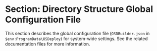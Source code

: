 # Section: Directory Structure Global Configuration File

This section describes the global configuration file (`OSDBuilder.json` in `$env:ProgramData\OSDeploy`) for system-wide settings. See the related documentation files for more information.

